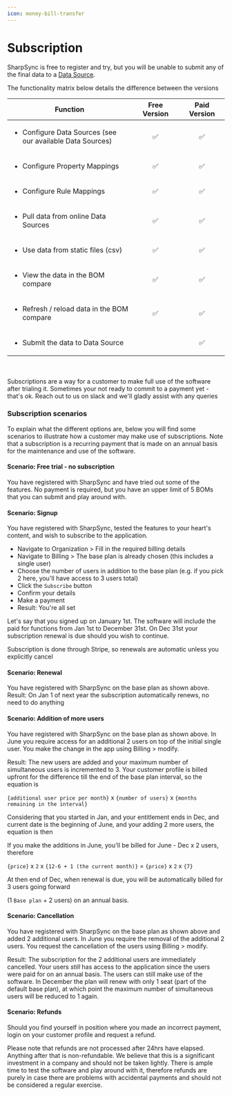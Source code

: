 ```yaml
---
icon: money-bill-transfer
---
```


# Subscription

SharpSync is free to register and try, but you will be unable to submit any of the final data to a [Data Source](broken-reference).

The functionality matrix below details the difference between the versions

<table><thead><tr><th width="496">Function</th><th width="138" align="center">Free Version</th><th width="128" align="center">Paid Version</th></tr></thead><tbody><tr><td><ul><li>Configure Data Sources (see our available Data Sources)</li></ul></td><td align="center"><span data-gb-custom-inline data-tag="emoji" data-code="2705">✅</span></td><td align="center"><span data-gb-custom-inline data-tag="emoji" data-code="2705">✅</span></td></tr><tr><td><ul><li>Configure Property Mappings</li></ul></td><td align="center"><span data-gb-custom-inline data-tag="emoji" data-code="2705">✅</span></td><td align="center"><span data-gb-custom-inline data-tag="emoji" data-code="2705">✅</span></td></tr><tr><td><ul><li>Configure Rule Mappings</li></ul></td><td align="center"><span data-gb-custom-inline data-tag="emoji" data-code="2705">✅</span></td><td align="center"><span data-gb-custom-inline data-tag="emoji" data-code="2705">✅</span></td></tr><tr><td><ul><li>Pull data from online Data Sources</li></ul></td><td align="center"><span data-gb-custom-inline data-tag="emoji" data-code="2705">✅</span></td><td align="center"><span data-gb-custom-inline data-tag="emoji" data-code="2705">✅</span></td></tr><tr><td><ul><li>Use data from static files (csv)</li></ul></td><td align="center"><span data-gb-custom-inline data-tag="emoji" data-code="2705">✅</span></td><td align="center"><span data-gb-custom-inline data-tag="emoji" data-code="2705">✅</span></td></tr><tr><td><ul><li>View the data in the BOM compare</li></ul></td><td align="center"><span data-gb-custom-inline data-tag="emoji" data-code="2705">✅</span></td><td align="center"><span data-gb-custom-inline data-tag="emoji" data-code="2705">✅</span></td></tr><tr><td><ul><li>Refresh / reload data in the BOM compare</li></ul></td><td align="center"><span data-gb-custom-inline data-tag="emoji" data-code="2705">✅</span></td><td align="center"><span data-gb-custom-inline data-tag="emoji" data-code="2705">✅</span></td></tr><tr><td><ul><li>Submit the data to Data Source</li></ul></td><td align="center"></td><td align="center"><span data-gb-custom-inline data-tag="emoji" data-code="2705">✅</span></td></tr></tbody></table>

\
\
Subscriptions are a way for a customer to make full use of the software after trialing it. Sometimes your not ready to commit to a payment yet - that's ok. Reach out to us on slack and we'll gladly assist with any queries

### Subscription scenarios

To explain what the different options are, below you will find some scenarios to illustrate how a customer may make use of subscriptions. Note that a subscription is a recurring payment that is made on an annual basis for the maintenance and use of the software.

#### Scenario: Free trial - no subscription

You have registered with SharpSync and have tried out some of the features. No payment is required, but you have an upper limit of 5 BOMs that you can submit and play around with.

#### Scenario: Signup

You have registered with SharpSync, tested the features to your heart's content, and wish to subscribe to the application.

* Navigate to Organization > Fill in the required billing details
* Navigate to Billing > The base plan is already chosen (this includes a single user)
* Choose the number of users in addition to the base plan (e.g. if you pick 2 here, you'll have access to 3 users total)
* Click the `Subscribe` button
* Confirm your details
* Make a payment
* Result: You're all set

Let's say that you signed up on January 1st. The software will include the paid for functions from Jan 1st to December 31st. On Dec 31st your subscription renewal is due should you wish to continue.&#x20;

Subscription is done through Stripe, so renewals are automatic unless you explicitly cancel

#### Scenario: Renewal

You have registered with SharpSync on the base plan as shown above. Result: On Jan 1 of next year the subscription automatically renews, no need to do anything

#### Scenario: Addition of more users

You have registered with SharpSync on the base plan as shown above. In June you require access for an additional 2 users on top of the initial single user. You make the change in the app using Billing > modify.

Result: The new users are added and your maximum number of simultaneous users is incremented to 3. Your customer profile is billed upfront for the difference till the end of the base plan interval, so the equation is

`{additional user price per month}` x `{number of users}` x `{months remaining in the interval}`

Considering that you started in Jan, and your entitlement ends in Dec, and current date is the beginning of June, and your adding 2 more users, the equation is then

If you make the additions in June, you'll be billed for June - Dec x 2 users, therefore

`{price}` x `2` x `{12-6 + 1 (the current month)}` = `{price}` x `2` x `{7}`

At then end of Dec, when renewal is due, you will be automatically billed for 3 users going forward&#x20;

(1 `Base plan` + 2 users) on an annual basis.

#### Scenario: Cancellation

You have registered with SharpSync on the base plan as shown above and added 2 additional users. In June you require the removal of the additional 2 users. You request the cancellation of the users using Billing > modify.

Result: The subscription for the 2 additional users are immediately cancelled. Your users _still_ has access to the application since the users were paid for on an annual basis. The users can still make use of the software. In December the plan will renew with only 1 seat (part of the default base plan), at which point the maximum number of simultaneous users will be reduced to 1 again.

#### Scenario: Refunds

Should you find yourself in position where you made an incorrect payment, login on your customer profile and request a refund.

Please note that refunds are not processed after 24hrs have elapsed. Anything after that is non-refundable. We believe that this is a significant investment in a company and should not be taken lightly. There is ample time to test the software and play around with it, therefore refunds are purely in case there are problems with accidental payments and should not be considered a regular exercise.
